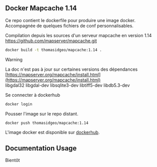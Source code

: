 ## Docker Mapcache 1.14

Ce repo contient le dockerfile pour produire une image docker. Accompagnée de quelques fichiers de conf personnalisables.

Compilation depuis les sources d'un serveur mapcache en version 1.14
https://github.com/mapserver/mapcache.git



```bash
docker build -t thomasidgeo/mapcache:1.14 .
```

>[!WARNING]
>La doc n'est pas à jour sur certaines versions des dépendances [https://mapserver.org/mapcache/install.html](https://mapserver.org/mapcache/install.html)</br>
>libgdal32 libgdal-dev libsqlite3-dev libtiff5-dev libdb5.3-dev

Se connecter à dockerhub

```bash
docker login
```

Pousser l'image sur le repo distant.

```bash
docker push thomasidgeo/mapcache:1.14
```
L'image docker est disponible sur [dockerhub](https://hub.docker.com/repository/docker/thomasidgeo/mapcache/general).

## Documentation Usage

Bientôt
